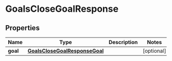 

# GoalsCloseGoalResponse


## Properties

| Name | Type | Description | Notes |
|------------ | ------------- | ------------- | -------------|
|**goal** | [**GoalsCloseGoalResponseGoal**](GoalsCloseGoalResponseGoal.md) |  |  [optional] |



